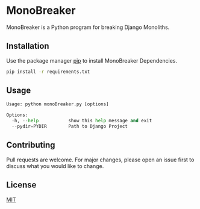 # MonoBreaker

MonoBreaker is a Python program for breaking Django Monoliths.

## Installation

Use the package manager [pip](https://pip.pypa.io/en/stable/) to install MonoBreaker Dependencies.

```bash
pip install -r requirements.txt
```

## Usage

```python
Usage: python monoBreaker.py [options]

Options:
  -h, --help           show this help message and exit
  --pydir=PYDIR        Path to Django Project

```

## Contributing
Pull requests are welcome. For major changes, please open an issue first to discuss what you would like to change.


## License
[MIT](https://choosealicense.com/licenses/mit/)
